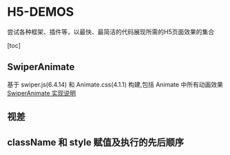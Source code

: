 # H5-DEMOS

尝试各种框架、插件等，以最快、最简洁的代码展现所需的H5页面效果的集合

[toc]

## SwiperAnimate 

基于 swiper.js(6.4.14) 和 Animate.css(4.1.1) 构建,包括 Animate 中所有动画效果
[SwiperAnimate 实现说明]()

## 视差

## className 和 style 赋值及执行的先后顺序